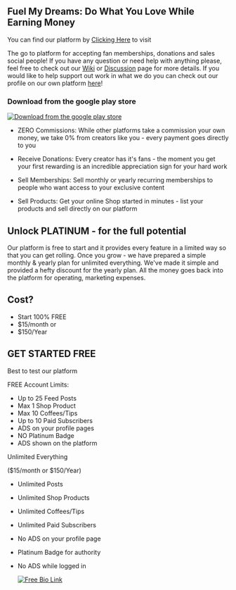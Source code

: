 ## Fuel My Dreams: Do What You Love While Earning Money
You can find our platform by [Clicking Here](https://fuelmydreams.online/) to visit

 The go to platform for accepting fan memberships, donations and sales social people! If you have any question or need help with anything please, feel free to check out our [Wiki](https://github.com/wildcatstudios/Fuel-My-Dreams/wiki) or [Discussion](https://github.com/wildcatstudios/Fuel-My-Dreams/discussions/1) page for more details. If you would like to help support out work in what we do you can check out our profile on our own platform [here](https://fuelmydreams.online/wildcatstudio)!

### Download from the google play store
<a href="https://play.google.com/store/apps/details?id=work.mywild.app" target="_blank"><img src="https://github.com/wildcatstudios/Fuel-My-Dreams/assets/19895356/49813501-5ba5-4985-9aee-fa8bb2557435" alt="Download from the google play store" class="github"></a>


- ZERO Commissions: 
While other platforms take a commission your own money, we take 0% from creators like you - every payment goes directly to you

- Receive Donations: 
Every creator has it's fans - the moment you get your first rewarding is an incredible appreciation sign for your hard work

- Sell Memberships: 
Sell monthly or yearly recurring memberships to people who want access to your exclusive content

- Sell Products: 
Get your online Shop started in minutes - list your products and sell directly on our platform

## Unlock PLATINUM - for the full potential

Our platform is free to start and it provides every feature in a limited way so that you can get rolling. Once you grow - we have prepared a simple monthly & yearly plan for unlimited everything. We've made it simple and provided a hefty discount for the yearly plan. All the money goes back into the platform for operating, marketing expenses.

## Cost?
- Start 100% FREE
- $15/month or
- $150/Year

 ## GET STARTED FREE
Best to test our platform

FREE Account Limits:
- Up to 25 Feed Posts
- Max 1 Shop Product
- Max 10 Coffees/Tips
- Up to 10 Paid Subscribers
- ADS on your profile pages
- NO Platinum Badge
- ADS shown on the platform

Unlimited Everything

($15/month or $150/Year)

- Unlimited Posts
- Unlimited Shop Products
- Unlimited Coffees/Tips
- Unlimited Paid Subscribers
- No ADS on your profile page
- Platinum Badge for authority
- No ADS while logged in

  <a href="https://wildcatstudio.us/" target="_blank"><img src="https://wildcatstudio.us/upload/social.jpg" alt="Free Bio Link" class="github"></a>
